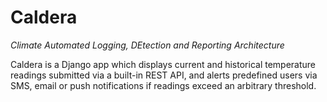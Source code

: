 # Caldera
*Climate Automated Logging, DEtection and Reporting Architecture*

Caldera is a Django app which displays current and historical temperature readings submitted via a built-in REST API, and alerts predefined users via SMS, email or push notifications if readings exceed an arbitrary threshold.
